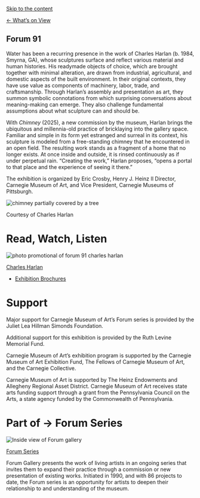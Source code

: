 [Skip to the content](https://carnegieart.org/exhibition/charles-harlan/#content)

[← What’s on View](https://carnegieart.org/art/whats-on-view/)

## Forum 91

Water has been a recurring presence in the work of Charles Harlan (b. 1984, Smyrna, GA), whose sculptures surface and reflect various material and human histories. His readymade objects of choice, which are brought together with minimal alteration, are drawn from industrial, agricultural, and domestic aspects of the built environment. In their original contexts, they have use value as components of machinery, labor, trade, and craftsmanship. Through Harlan’s assembly and presentation as art, they summon symbolic connotations from which surprising conversations about meaning-making can emerge. They also challenge fundamental assumptions about what sculpture can and should be.

With _Chimney_ (2025), a new commission by the museum, Harlan brings the ubiquitous and millennia-old practice of bricklaying into the gallery space. Familiar and simple in its form yet estranged and surreal in its context, his sculpture is modeled from a free-standing chimney that he encountered in an open field. The resulting work stands as a fragment of a home that no longer exists. At once inside and outside, it is rinsed continuously as if under perpetual rain. “Creating the work,” Harlan proposes, “opens a portal to that place and the experience of seeing it there.”

The exhibition is organized by Eric Crosby, Henry J. Heinz II Director, Carnegie Museum of Art, and Vice President, Carnegie Museums of Pittsburgh.

![chimney partially covered by a tree](data:image/gif;base64)

Courtesy of Charles Harlan

# Read, Watch, Listen

![photo promotional of forum 91 charles harlan](data:image/gif;base64)

[Charles Harlan](https://carnegieart.org/resource/charles-harlan/)

- [Exhibition Brochures](https://carnegieart.org/ways-to-learn/read-watch-listen/?format=exhibition-brochures)

# Support

Major support for Carnegie Museum of Art’s Forum series is provided by the Juliet Lea Hillman Simonds Foundation.

Additional support for this exhibition is provided by the Ruth Levine Memorial Fund.

Carnegie Museum of Art’s exhibition program is supported by the Carnegie Museum of Art Exhibition Fund, The Fellows of Carnegie Museum of Art, and the Carnegie Collective.

Carnegie Museum of Art is supported by The Heinz Endowments and Allegheny Regional Asset District. Carnegie Museum of Art receives state arts funding support through a grant from the Pennsylvania Council on the Arts, a state agency funded by the Commonwealth of Pennsylvania.

# Part of → Forum Series

![Inside view of Forum gallery](data:image/gif;base64)

[Forum Series](https://carnegieart.org/series/forum-series/)

Forum Gallery presents the work of living artists in an ongoing series that invites them to expand their practice through a commission or new presentation of existing works. Initiated in 1990, and with 86 projects to date, the Forum series is an opportunity for artists to deepen their relationship to and understanding of the museum.
